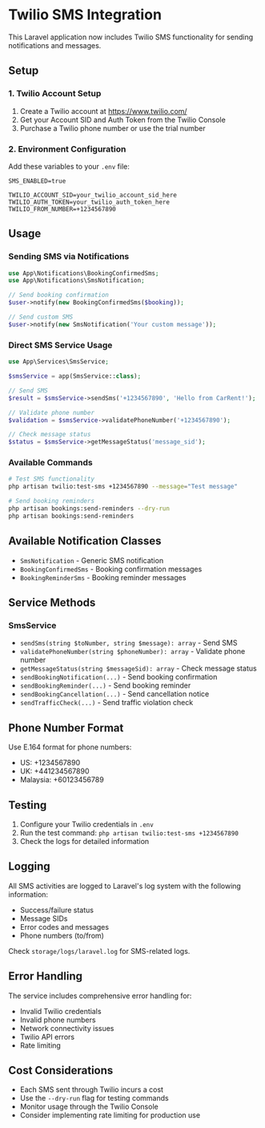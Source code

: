 # Twilio SMS Integration

This Laravel application now includes Twilio SMS functionality for sending notifications and messages.

## Setup

### 1. Twilio Account Setup

1. Create a Twilio account at https://www.twilio.com/
2. Get your Account SID and Auth Token from the Twilio Console
3. Purchase a Twilio phone number or use the trial number

### 2. Environment Configuration

Add these variables to your `.env` file:

```env
SMS_ENABLED=true

TWILIO_ACCOUNT_SID=your_twilio_account_sid_here
TWILIO_AUTH_TOKEN=your_twilio_auth_token_here
TWILIO_FROM_NUMBER=+1234567890
```

## Usage

### Sending SMS via Notifications

```php
use App\Notifications\BookingConfirmedSms;
use App\Notifications\SmsNotification;

// Send booking confirmation
$user->notify(new BookingConfirmedSms($booking));

// Send custom SMS
$user->notify(new SmsNotification('Your custom message'));
```

### Direct SMS Service Usage

```php
use App\Services\SmsService;

$smsService = app(SmsService::class);

// Send SMS
$result = $smsService->sendSms('+1234567890', 'Hello from CarRent!');

// Validate phone number
$validation = $smsService->validatePhoneNumber('+1234567890');

// Check message status
$status = $smsService->getMessageStatus('message_sid');
```

### Available Commands

```bash
# Test SMS functionality
php artisan twilio:test-sms +1234567890 --message="Test message"

# Send booking reminders
php artisan bookings:send-reminders --dry-run
php artisan bookings:send-reminders
```

## Available Notification Classes

- `SmsNotification` - Generic SMS notification
- `BookingConfirmedSms` - Booking confirmation messages
- `BookingReminderSms` - Booking reminder messages

## Service Methods

### SmsService

- `sendSms(string $toNumber, string $message): array` - Send SMS
- `validatePhoneNumber(string $phoneNumber): array` - Validate phone number
- `getMessageStatus(string $messageSid): array` - Check message status
- `sendBookingNotification(...)` - Send booking confirmation
- `sendBookingReminder(...)` - Send booking reminder
- `sendBookingCancellation(...)` - Send cancellation notice
- `sendTrafficCheck(...)` - Send traffic violation check

## Phone Number Format

Use E.164 format for phone numbers:
- US: +1234567890
- UK: +441234567890
- Malaysia: +60123456789

## Testing

1. Configure your Twilio credentials in `.env`
2. Run the test command: `php artisan twilio:test-sms +1234567890`
3. Check the logs for detailed information

## Logging

All SMS activities are logged to Laravel's log system with the following information:
- Success/failure status
- Message SIDs
- Error codes and messages
- Phone numbers (to/from)

Check `storage/logs/laravel.log` for SMS-related logs.

## Error Handling

The service includes comprehensive error handling for:
- Invalid Twilio credentials
- Invalid phone numbers
- Network connectivity issues
- Twilio API errors
- Rate limiting

## Cost Considerations

- Each SMS sent through Twilio incurs a cost
- Use the `--dry-run` flag for testing commands
- Monitor usage through the Twilio Console
- Consider implementing rate limiting for production use